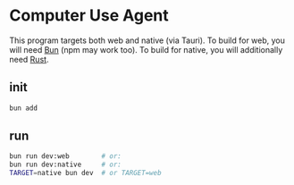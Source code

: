 # Computer Use Agent

This program targets both web and native (via Tauri).
To build for web, you will need [Bun](https://bun.com) (npm may work too).
To build for native, you will additionally need [Rust](https://rust-lang.org).

## init

```bash
bun add
```

## run

```bash
bun run dev:web        # or:
bun run dev:native     # or:
TARGET=native bun dev  # or TARGET=web
```
